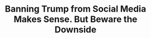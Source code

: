 ---
title: 'Banning Trump from Social Media Makes Sense. But Beware the Downside'

year: 2021

venue: "The Brink"

link: "https://www.bu.edu/articles/2021/trump-banned-from-twitter-facebook/"

archive: "https://web.archive.org/web/20210109015518/https://www.bu.edu/articles/2021/trump-banned-from-twitter-facebook/"

related_paper: 'Do Platform Migrations Compromise Content Moderation? Evidence from r/The_Donald and r/Incels'

---
